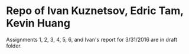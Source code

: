 # Repo of Ivan Kuznetsov, Edric Tam, Kevin Huang
Assignments 1, 2, 3, 4, 5, 6, and Ivan's report for 3/31/2016 are in draft folder.
